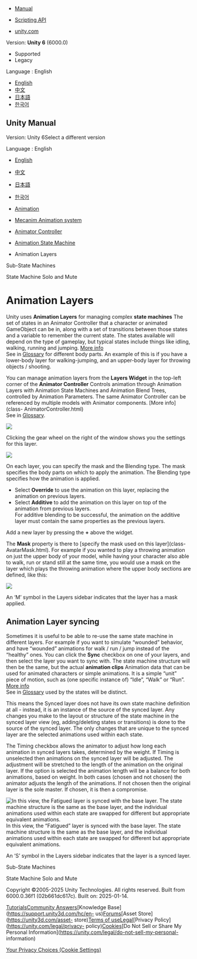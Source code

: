 [](https://docs.unity3d.com)

  * [Manual](../Manual/index.html)
  * [Scripting API](../ScriptReference/index.html)

  * [unity.com](https://unity.com/)

Version: **Unity 6** (6000.0)

  * Supported
  * Legacy

Language : English

  * [English](/Manual/AnimationLayers.html)
  * [中文](/cn/current/Manual/AnimationLayers.html)
  * [日本語](/ja/current/Manual/AnimationLayers.html)
  * [한국어](/kr/current/Manual/AnimationLayers.html)

[](https://docs.unity3d.com)

## Unity Manual

Version: Unity 6Select a different version

Language : English

  * [English](/Manual/AnimationLayers.html)
  * [中文](/cn/current/Manual/AnimationLayers.html)
  * [日本語](/ja/current/Manual/AnimationLayers.html)
  * [한국어](/kr/current/Manual/AnimationLayers.html)

  * [Animation](AnimationSection.html)
  * [Mecanim Animation system](AnimationOverview.html)
  * [Animator Controller](class-AnimatorController.html)
  * [Animation State Machine](AnimationStateMachines.html)
  * Animation Layers

[](NestedStateMachines.html)

Sub-State Machines

[](AnimationSoloMute.html)

State Machine Solo and Mute

# Animation Layers

Unity uses **Animation Layers** for managing complex **state machines** The
set of states in an Animator Controller that a character or animated
GameObject can be in, along with a set of transitions between those states and
a variable to remember the current state. The states available will depend on
the type of gameplay, but typical states include things like idling, walking,
running and jumping. [More info](StateMachineBasics.html)  
See in [Glossary](Glossary.html#StateMachine) for different body parts. An
example of this is if you have a lower-body layer for walking-jumping, and an
upper-body layer for throwing objects / shooting.

You can manage animation layers from the **Layers Widget** in the top-left
corner of the **Animator Controller** Controls animation through Animation
Layers with Animation State Machines and Animation Blend Trees, controlled by
Animation Parameters. The same Animator Controller can be referenced by
multiple models with Animator components. [More info](class-
AnimatorController.html)  
See in [Glossary](Glossary.html#AnimatorController).

![](../uploads/Main/MecanimAnimationLayers.png)

Clicking the gear wheel on the right of the window shows you the settings for
this layer.

![](../uploads/Main/MecanimAnimationLayers2.png)

On each layer, you can specify the mask and the Blending type. The mask
specifies the body parts on which to apply the animation. The Blending type
specifies how the animation is applied.

  * Select **Override** to use the animation on this layer, replacing the animation on previous layers.
  * Select **Additive** to add the animation on this layer on top of the animation from previous layers.   
For additive blending to be successful, the animation on the additive layer
must contain the same properties as the previous layers.

Add a new layer by pressing the **+** above the widget.

The **Mask** property is there to [specify the mask used on this layer](class-
AvatarMask.html). For example if you wanted to play a throwing animation on
just the upper body of your model, while having your character also able to
walk, run or stand still at the same time, you would use a mask on the layer
which plays the throwing animation where the upper body sections are defined,
like this:

![](../uploads/Main/AnimatorMaskOnLayer.png)

An ‘M’ symbol in the Layers sidebar indicates that the layer has a mask
applied.

## Animation Layer syncing

Sometimes it is useful to be able to re-use the same state machine in
different layers. For example if you want to simulate “wounded” behavior, and
have “wounded” animations for walk / run / jump instead of the “healthy” ones.
You can click the **Sync** checkbox on one of your layers, and then select the
layer you want to sync with. The state machine structure will then be the
same, but the actual **animation clips** Animation data that can be used for
animated characters or simple animations. It is a simple “unit” piece of
motion, such as (one specific instance of) “Idle”, “Walk” or “Run”. [More
info](class-AnimationClip.html)  
See in [Glossary](Glossary.html#AnimationClip) used by the states will be
distinct.

This means the Synced layer does not have its own state machine definition at
all - instead, it is an instance of the source of the synced layer. Any
changes you make to the layout or structure of the state machine in the synced
layer view (eg, adding/deleting states or transitions) is done to the source
of the synced layer. The only changes that are unique to the synced layer are
the selected animations used within each state.

The Timing checkbox allows the animator to adjust how long each animation in
synced layers takes, determined by the weight. If Timing is unselected then
animations on the synced layer will be adjusted. The adjustment will be
stretched to the length of the animation on the original layer. If the option
is selected the animation length will be a balance for both animations, based
on weight. In both cases (chosen and not chosen) the animator adjusts the
length of the animations. If not chosen then the original layer is the sole
master. If chosen, it is then a compromise.

![In this view, the Fatigued layer is synced with the base layer. The state
machine structure is the same as the base layer, and the individual animations
used within each state are swapped for different but appropriate equivalent
animations.](../uploads/Main/AnimatorSyncedLayer.png) In this view, the
“Fatigued” layer is synced with the base layer. The state machine structure is
the same as the base layer, and the individual animations used within each
state are swapped for different but appropriate equivalent animations.

An ‘S’ symbol in the Layers sidebar indicates that the layer is a synced
layer.

[](NestedStateMachines.html)

Sub-State Machines

[](AnimationSoloMute.html)

State Machine Solo and Mute

Copyright ©2005-2025 Unity Technologies. All rights reserved. Built from
6000.0.36f1 (02b661dc617c). Built on: 2025-01-14.

[Tutorials](https://learn.unity.com/)[Community
Answers](https://answers.unity3d.com)[Knowledge
Base](https://support.unity3d.com/hc/en-
us)[Forums](https://forum.unity3d.com)[Asset Store](https://unity3d.com/asset-
store)[Terms of
use](https://docs.unity3d.com/Manual/TermsOfUse.html)[Legal](https://unity.com/legal)[Privacy
Policy](https://unity.com/legal/privacy-
policy)[Cookies](https://unity.com/legal/cookie-policy)[Do Not Sell or Share
My Personal Information](https://unity.com/legal/do-not-sell-my-personal-
information)

[Your Privacy Choices (Cookie Settings)](javascript:void\(0\);)

